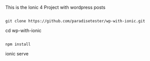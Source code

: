 This is the Ionic 4 Project with wordpress posts

````

git clone https://github.com/paradisetester/wp-with-ionic.git
```````

cd wp-with-ionic
``````

npm install
``````

ionic serve
``````
